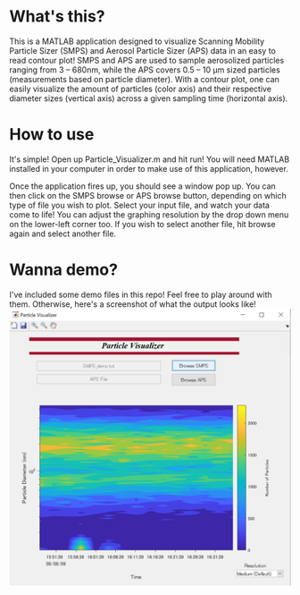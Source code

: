 # What's this?

This is a MATLAB application designed to visualize Scanning Mobility Particle Sizer (SMPS) and Aerosol Particle Sizer (APS) data in an easy to read contour plot! SMPS and APS are used to sample aerosolized particles ranging from 3 – 680nm, while the APS covers 0.5 – 10 µm sized particles (measurements based on particle diameter). With a contour plot, one can easily visualize the amount of particles (color axis) and their respective diameter sizes (vertical axis) across a given sampling time (horizontal axis).

# How to use

It's simple! Open up Particle_Visualizer.m and hit run! You will need MATLAB installed in your computer in order to make use of this application, however.

Once the application fires up, you should see a window pop up. You can then click on the SMPS browse or APS browse button, depending on which type of file you wish to plot. Select your input file, and watch your data come to life!
You can adjust the graphing resolution by the drop down menu on the lower-left corner too. If you wish to select another file, hit browse again and select another file.

# Wanna demo?

I've included some demo files in this repo! Feel free to play around with them. Otherwise, here's a screenshot of what the output looks like!
![Screenshot](https://github.com/sosavle/SMPS-APS-Particle-Visualizer/blob/master/SampleScreenshot.PNG)

